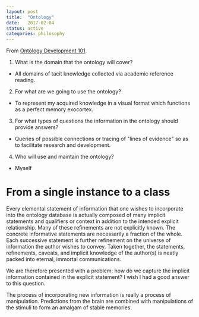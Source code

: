 ```yaml
---
layout: post
title:  "Ontology"
date:   2017-02-04
status: active
categories: philosophy
---
```


From [Ontology Development 101](http://protege.stanford.edu/publications/ontology_development/ontology101-noy-mcguinness.html).

1. What is the domain that the ontology will cover?
  - All domains of tacit knowledge collected via academic reference reading.
2. For what are we going to use the ontology?
  - To represent my acquired knowledge in a visual format which functions as a perfect memory exocortex.
3. For what types of questions the information in the ontology should provide answers?
  - Queries of possible connections or tracing of "lines of evidence" so as to facilitate research and development.
4. Who will use and maintain the ontology?
  - Myself


# From a single instance to a class

Every elemental statement of information that one wishes to incorporate into the ontology database is actually composed of many implicit statements and qualifiers or context in addition to the intended explicit relationship. Many of these refinements are not explicitly known. The concrete informative statements are necessarily a fraction of the whole. Each successive statement is further refinement on the universe of information the author wishes to convey. Taken together, the statements, refinements, caveats, and implicit knowledge of the author(s) is neatly packed into eternal, immortal communications.

We are therefore presented with a problem: how do we capture the implicit information contained in the explicit statement? I wish I had a good answer to this question.

The process of incorporating new information is really a process of manipulation. Predictions from the brain are combined with manipulations of the stimuli to form an amalgam of stable memories.
